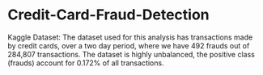 # Credit-Card-Fraud-Detection

Kaggle Dataset:
The dataset used for this analysis has transactions made by credit cards, over a two day period, where we have 492 frauds out of 284,807 transactions. The dataset is highly unbalanced, the positive class (frauds) account for 0.172% of all transactions.
